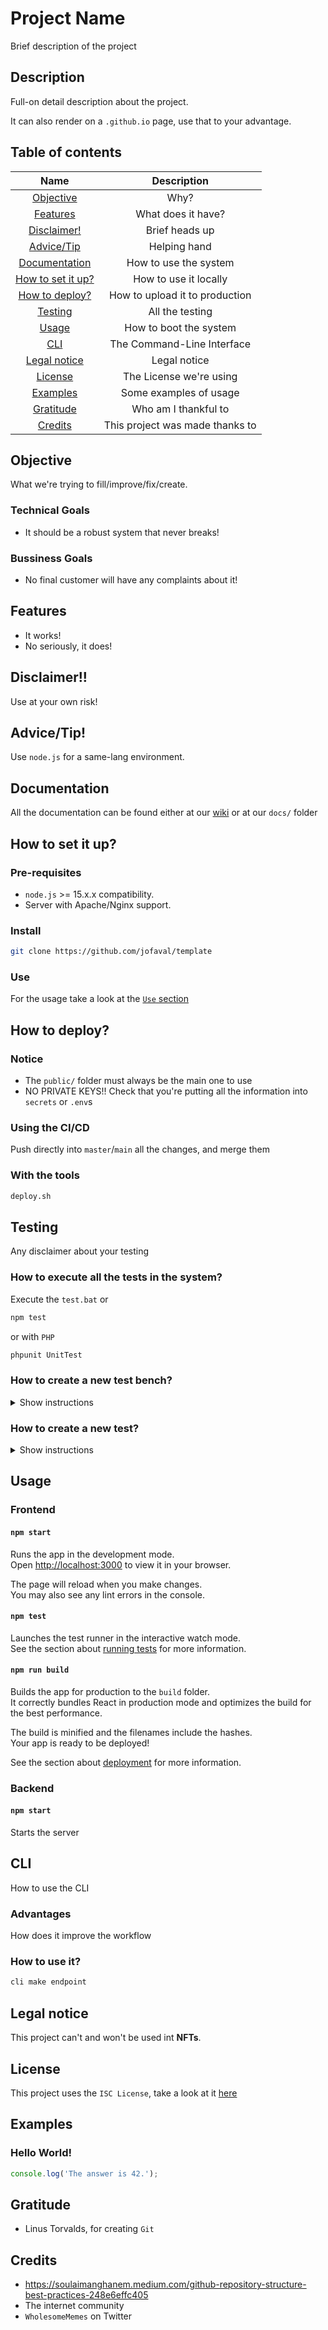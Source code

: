 # Project Name #

Brief description of the project

## Description

Full-on detail description about the project.

It can also render on a `.github.io` page, use that to your advantage.

## Table of contents

|                  Name                  |           Description           |
|:--------------------------------------:|:-------------------------------:|
|         [Objective](#objective)        |               Why?              |
|          [Features](#features)         |        What does it have?       |
|       [Disclaimer!](#disclaimer)       |          Brief heads up         |
|        [Advice/Tip](#advicetip)        |           Helping hand          |
|     [Documentation](#documentation)    |      How to use the system      |
| [How to set it up?](#how-to-set-it-up) |      How to use it locally      |
|    [How to deploy?](#how-to-deploy)    |  How to upload it to production |
|           [Testing](#testing)          |         All the testing         |
|             [Usage](#usage)            |      How to boot the system     |
|               [CLI](#cli)              |    The Command-Line Interface   |
|      [Legal notice](#legal-notice)     |           Legal notice          |
|           [License](#license)          |     The License we're using     |
|          [Examples](#examples)         |      Some examples of usage     |
|         [Gratitude](#gratitude)        |       Who am I thankful to      |
|           [Credits](#credits)          | This project was made thanks to |

## Objective

What we're trying to fill/improve/fix/create.

### Technical Goals

- It should be a robust system that never breaks!

### Bussiness Goals

- No final customer will have any complaints about it!

## Features

- It works!
- No seriously, it does!

## Disclaimer!!

Use at your own risk!

## Advice/Tip!

Use `node.js` for a same-lang environment.

## Documentation

All the documentation can be found either at our [wiki](./wiki) or at our `docs/` folder

## How to set it up?

### Pre-requisites
- `node.js` >= 15.x.x compatibility.
- Server with Apache/Nginx support.

### Install
```bash
git clone https://github.com/jofaval/template
```

### Use

For the usage take a look at the [`Use` section](#usage)

## How to deploy?

### Notice

- The `public/` folder must always be the main one to use
- NO PRIVATE KEYS!! Check that you're putting all the information into `secrets` or `.env`s

### Using the CI/CD

Push directly into `master`/`main` all the changes, and merge them

### With the tools

```bash
deploy.sh
```

## Testing

Any disclaimer about your testing

### How to execute all the tests in the system?

Execute the `test.bat` or
```bash
npm test
```

or with `PHP`

```bash
phpunit UnitTest
```

### How to create a new test bench?

<details><summary>Show instructions</summary>

Create a new `describe` call with the `name` and `lambda` function

```javascript
describe('Customer', () => {

});
```

or with `PHP`

Create a new class in the `tests/` folder that extends from `TestCase`

```php
class CustomerTest extends TestCase
{

}
```
</details>

### How to create a new test?

<details><summary>Show instructions</summary>

Create a new `it` call with all the asserts you want

```javascript
describe('Customer', () => {

  it('Create a customer', async () => {
    const customer = createCustomer({
        'name': 'John',
    });

    expect(customer.name).toEqual('John');
  });

});
```

or with `PHP`

Inside that new class, create a new `describe` method that starts with `test` and follows the `camelCase`

```php
class CustomerTest extends TestCase
{
    # code...

    public function testName(): void
    {
        $this->assertEquals($this->customer->name, 'John');
    }

    # code...
}
```
</details>

## Usage

### Frontend

#### `npm start`

Runs the app in the development mode.\
Open [http://localhost:3000](http://localhost:3000) to view it in your browser.

The page will reload when you make changes.\
You may also see any lint errors in the console.

#### `npm test`

Launches the test runner in the interactive watch mode.\
See the section about [running tests](https://facebook.github.io/create-react-app/docs/running-tests) for more information.

#### `npm run build`

Builds the app for production to the `build` folder.\
It correctly bundles React in production mode and optimizes the build for the best performance.

The build is minified and the filenames include the hashes.\
Your app is ready to be deployed!

See the section about [deployment](https://facebook.github.io/create-react-app/docs/deployment) for more information.

### Backend

#### `npm start`

Starts the server

## CLI

How to use the CLI

### Advantages

How does it improve the workflow

### How to use it?

```bash
cli make endpoint
```

## Legal notice

This project can't and won't be used int **NFTs**.

## License

This project uses the `ISC License`, take a look at it [here](./LICENSE.md)

## Examples

### Hello World!
```javascript
console.log('The answer is 42.');
```

## Gratitude

- Linus Torvalds, for creating `Git`

## Credits

- https://soulaimanghanem.medium.com/github-repository-structure-best-practices-248e6effc405
- The internet community
- `WholesomeMemes` on Twitter